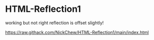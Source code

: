 ﻿# HTML-Reflection1
working but not right reflection is offset slightly!

https://raw.githack.com/NickChew/HTML-Reflection1/main/index.html
